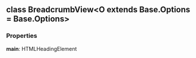 ## class **BreadcrumbView**\<O extends Base.Options = Base.Options>
### Properties
**main**: HTMLHeadingElement<br>


